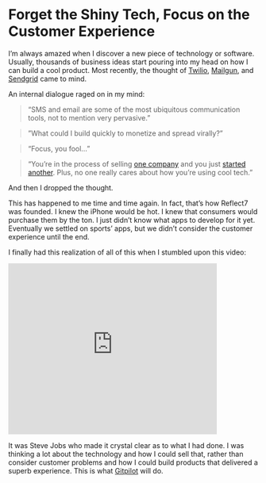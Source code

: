 <!--
PUBLISHED: 2011-08-31
AUTHOR: JP (jprichardson@gmail.com)
TAGS: steve-jobs, apple, customer-development, customers, ux
-->

Forget the Shiny Tech, Focus on the Customer Experience
=======================================================

I’m always amazed when I discover a new piece of technology or software. Usually, thousands of business ideas start pouring into my head on how I can build a cool product. Most recently, the thought of [Twilio][1], [Mailgun][2], and [Sendgrid][3] came to mind. 

An internal dialogue raged on in my mind:


> “SMS and email are some of the most ubiquitous communication tools, not to mention very pervasive.”

>  ”What could I build quickly to monetize and spread virally?”

> “Focus, you fool…”

> “You’re in the process of selling [one company](http://reflect7.com) and you just [started another](http://gitpilot.com). Plus, no one really cares about how you’re using cool tech.”


And then I dropped the thought.

This has happened to me time and time again. In fact, that’s how Reflect7 was founded. I knew the iPhone would be hot. I knew that consumers would purchase them by the ton. I just didn’t know what apps to develop for it yet. Eventually we settled on sports’ apps, but we didn’t consider the customer experience until the end.

I finally had this realization of all of this when I stumbled upon this video:

<iframe frameborder="0" src="http://www.youtube.com/embed/FF-tKLISfPE" height="345" width="420"></iframe>

It was Steve Jobs who made it crystal clear as to what I had done. I was thinking a lot about the technology and how I could sell that, rather than consider customer problems and how I could build products that delivered a superb experience. This is what [Gitpilot](http://gitpilot.com) will do.

[1]:http://www.twilio.com/
[2]:http://mailgun.net/ 
[3]:http://sendgrid.com/
